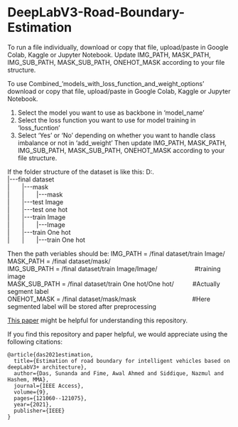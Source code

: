 # DeepLabV3-Road-Boundary-Estimation

To run a file individually, download or copy that file, upload/paste in Google Colab, Kaggle or Jupyter Notebook. Update IMG_PATH, MASK_PATH, IMG_SUB_PATH, MASK_SUB_PATH, ONEHOT_MASK according to your file structure.

To use Combined_’models_with_loss_function_and_weight_options’ download or copy that file, upload/paste in Google Colab, Kaggle or Jupyter Notebook. 
  1. Select the model you want to use as backbone in  ‘model_name’
  2. Select the loss function you want to use for model training in ‘loss_fucntion’
  2. Select ‘Yes’ or ‘No’ depending on whether you want to handle class imbalance or not in ‘add_weight’
Then update IMG_PATH, MASK_PATH, IMG_SUB_PATH, MASK_SUB_PATH, ONEHOT_MASK according to your file structure.

If the folder structure of the dataset is like this:
D:.<br />
|---final dataset<br />
|&emsp;&emsp;|---mask<br />
|&emsp;&emsp;|&emsp;&emsp;|---mask<br />
|&emsp;&emsp;|---test Image<br />
|&emsp;&emsp;|---test one hot<br />
|&emsp;&emsp;|---train Image<br />
|&emsp;&emsp;|&emsp;&emsp;|---Image<br />
|&emsp;&emsp;|---train One hot<br />
|&emsp;&emsp;|&emsp;&emsp;|---train One hot<br />

Then the path veriables should be:
IMG_PATH = /final dataset/train Image/<br> 
MASK_PATH = /final dataset/mask/<br>
IMG_SUB_PATH = /final dataset/train Image/Image/&emsp;&emsp;&emsp;&emsp;&emsp;&emsp;#training image<br> 
MASK_SUB_PATH = /final dataset/train One hot/One hot/&emsp;&emsp;&emsp;#Actually segment label<br> 
ONEHOT_MASK = /final dataset/mask/mask&emsp;&emsp;&emsp;&emsp;&emsp;&emsp;&emsp;&emsp;&emsp;#Here segmented label will be stored after preprocessing<br>


[This paper](https://ieeexplore.ieee.org/document/9521544) might be helpful for understanding this repository.

If you find this repository and paper helpful, we would appreciate using the following citations:

```
@article{das2021estimation,
  title={Estimation of road boundary for intelligent vehicles based on deepLabV3+ architecture},
  author={Das, Sunanda and Fime, Awal Ahmed and Siddique, Nazmul and Hashem, MMA},
  journal={IEEE Access},
  volume={9},
  pages={121060--121075},
  year={2021},
  publisher={IEEE}
}
```
